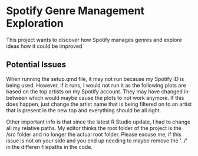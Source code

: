 # Spotify Genre Management Exploration
This project wants to discover how Spotify manages genres and explore ideas how it could be improved

## Potential Issues
When running the setup.qmd file, it may not run because my Spotify ID is being used.
However, if it runs, I would not run it as the following plots are based on the top artists on my Spotify account.
They may have changed in-between which would maybe cause the plots to not work anymore.
If this does happen, just change the artist name that is being filtered on to an artist that is present in the new top
and everything should be all right.

Other important info is that since the latest R Studio update, I had to change all my relative paths. My editor
thinks the root folder of the project is the /src folder and no longer the actual root folder. Please excuse me,
if this issue is not on your side and you end up needing to maybe remove the '../' in the differen filepaths in the code.
